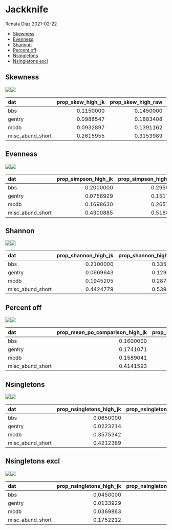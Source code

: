 Jackknife
================
Renata Diaz
2021-02-22

  - [Skewness](#skewness)
  - [Evenness](#evenness)
  - [Shannon](#shannon)
  - [Percent off](#percent-off)
  - [Nsingletons](#nsingletons)
  - [Nsingletons excl](#nsingletons-excl)

<!-- ## S and N -->

<!-- ```{r} -->

<!-- ggplot(jk_di_mean_results, aes(s0_actual, s0)) + -->

<!--   geom_point() + -->

<!--   geom_line(aes(s0_actual, s0_actual)) + -->

<!--   facet_wrap(vars(dat), scales = "free") -->

<!-- ggplot(jk_di_mean_results, aes(n0_actual, n0)) + -->

<!--   geom_point() + -->

<!--   geom_line(aes(n0_actual, n0_actual)) + -->

<!--   facet_wrap(vars(dat), scales = "free") -->

<!-- ``` -->

## Skewness

![](jacknife_results_files/figure-gfm/unnamed-chunk-1-1.png)<!-- -->![](jacknife_results_files/figure-gfm/unnamed-chunk-1-2.png)<!-- -->

<div class="kable-table">

| dat                | prop\_skew\_high\_jk | prop\_skew\_high\_raw | nsites\_included |
| :----------------- | -------------------: | --------------------: | ---------------: |
| bbs                |            0.1150000 |             0.1450000 |              200 |
| gentry             |            0.0986547 |             0.1883408 |              223 |
| mcdb               |            0.0932897 |             0.1391162 |              611 |
| misc\_abund\_short |            0.2615955 |             0.3153989 |              539 |

</div>

## Evenness

![](jacknife_results_files/figure-gfm/unnamed-chunk-2-1.png)<!-- -->![](jacknife_results_files/figure-gfm/unnamed-chunk-2-2.png)<!-- -->

<div class="kable-table">

| dat                | prop\_simpson\_high\_jk | prop\_simpson\_high\_raw | nsites\_included |
| :----------------- | ----------------------: | -----------------------: | ---------------: |
| bbs                |               0.2000000 |                0.2950000 |              200 |
| gentry             |               0.0758929 |                0.1517857 |              224 |
| mcdb               |               0.1698630 |                0.2657534 |              730 |
| misc\_abund\_short |               0.4300885 |                0.5168142 |              565 |

</div>

## Shannon

![](jacknife_results_files/figure-gfm/unnamed-chunk-3-1.png)<!-- -->![](jacknife_results_files/figure-gfm/unnamed-chunk-3-2.png)<!-- -->

<div class="kable-table">

| dat                | prop\_shannon\_high\_jk | prop\_shannon\_high\_raw | nsites\_included |
| :----------------- | ----------------------: | -----------------------: | ---------------: |
| bbs                |               0.2100000 |                0.3350000 |              200 |
| gentry             |               0.0669643 |                0.1294643 |              224 |
| mcdb               |               0.1945205 |                0.2876712 |              730 |
| misc\_abund\_short |               0.4424779 |                0.5398230 |              565 |

</div>

## Percent off

![](jacknife_results_files/figure-gfm/unnamed-chunk-4-1.png)<!-- -->![](jacknife_results_files/figure-gfm/unnamed-chunk-4-2.png)<!-- -->

<div class="kable-table">

| dat                | prop\_mean\_po\_comparison\_high\_jk | prop\_mean\_po\_comparison\_high\_raw | nsites\_included |
| :----------------- | -----------------------------------: | ------------------------------------: | ---------------: |
| bbs                |                            0.1600000 |                             0.2700000 |              200 |
| gentry             |                            0.1741071 |                             0.3125000 |              224 |
| mcdb               |                            0.1589041 |                             0.2424658 |              730 |
| misc\_abund\_short |                            0.4141593 |                             0.5115044 |              565 |

</div>

## Nsingletons

![](jacknife_results_files/figure-gfm/unnamed-chunk-5-1.png)<!-- -->![](jacknife_results_files/figure-gfm/unnamed-chunk-5-2.png)<!-- -->

<div class="kable-table">

| dat                | prop\_nsingletons\_high\_jk | prop\_nsingletons\_high\_raw | nsites\_included |
| :----------------- | --------------------------: | ---------------------------: | ---------------: |
| bbs                |                   0.0650000 |                    0.1300000 |              200 |
| gentry             |                   0.0223214 |                    0.0446429 |              224 |
| mcdb               |                   0.3575342 |                    0.4780822 |              730 |
| misc\_abund\_short |                   0.4212389 |                    0.5061947 |              565 |

</div>

## Nsingletons excl

![](jacknife_results_files/figure-gfm/unnamed-chunk-6-1.png)<!-- -->![](jacknife_results_files/figure-gfm/unnamed-chunk-6-2.png)<!-- -->

<div class="kable-table">

| dat                | prop\_nsingletons\_high\_jk | prop\_nsingletons\_high\_raw | nsites\_included |
| :----------------- | --------------------------: | ---------------------------: | ---------------: |
| bbs                |                   0.0450000 |                    0.0900000 |              200 |
| gentry             |                   0.0133929 |                    0.0178571 |              224 |
| mcdb               |                   0.0369863 |                    0.1232877 |              730 |
| misc\_abund\_short |                   0.1752212 |                    0.2920354 |              565 |

</div>
